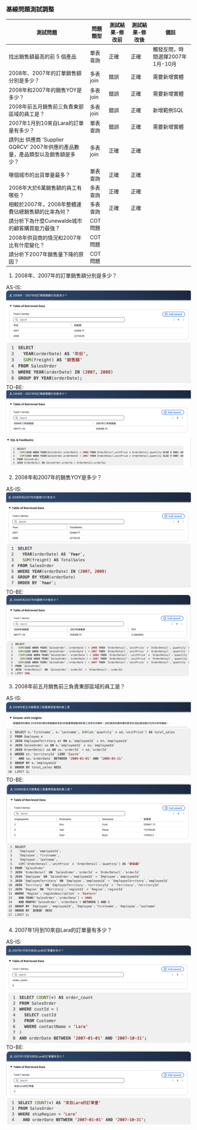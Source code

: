 ### 基線問題測試調整
| 測試問題 | 問題類型 | 測試結果-修改前 | 測試結果-修改後 | 備註  | 
| -------- | -------- | -------- | -------- | -------- | 
| 找出銷售額最高的前 5 個產品 | 單表查詢 | 正確 | 正確 | 觸發反問，時間選擇2007年1月-10月 | 
| 2008年、2007年的訂單銷售額分別是多少？ | 多表join | 錯誤 | 正確 | 需要新增實體 | 
| 2008年和2007年的銷售YOY是多少？ | 多表join | 錯誤 | 正確 | 需要新增實體 | 
| 2008年前五月銷售前三負責東部區域的員工是？ | 多表join | 錯誤 | 正確 | 新增範例SQL | 
| 2007年1月到10來自Lara的訂單量有多少？ | 單表查詢 | 錯誤 | 正確 | 需要新增實體 | 
|  請列出 供應商 'Supplier GQRCV' 2007年供應的產品數量，產品類型以及銷售額是多少？ | 多表join | 正確 | 正確 |  | 
| 哪個城市的出貨單量最多？ | 單表查詢 | 正確 | 正確 |  | 
| 2008年大於6萬銷售額的員工有哪些？ | 多表查詢 | 正確 | 正確 |  | 
| 相較於2007年，2008年整體運費佔總銷售額的比率為何？ | 多表查詢 | 正確 | 正確 |  | 
| 請分析下為什麼Cunewalde城市的顧客購買能力最強？ | COT問題 |  |  |  | 
| 2008年供貨商的情況和2007年比有什麼變化？ | COT問題 |  |  |  | 
| 請分析下2007年銷售量下降的原因？ | COT問題 |  |  |  | 

1. 2008年、2007年的訂單銷售額分別是多少？

AS-IS:
![image](images/a2-1.png)
![image](images/a2-2.png)
TO-BE:
![image](images/n2-1.png)
![image](images/n2-2.png)

2. 2008年和2007年的銷售YOY是多少？

AS-IS:
![image](images/a3-1.png)
![image](images/a3-2.png)
TO-BE:
![image](images/n3-1.png)
![image](images/n3-2.png)

3. 2008年前五月銷售前三負責東部區域的員工是？

AS-IS:
![image](images/a4-1.png)
![image](images/a4-2.png)
TO-BE:
![image](images/n4-1.png)
![image](images/n4-2.png)

4. 2007年1月到10來自Lara的訂單量有多少？

AS-IS:
![image](images/a5-1.png)
![image](images/a5-2.png)
TO-BE:
![image](images/n5-1.png)
![image](images/n5-2.png)
